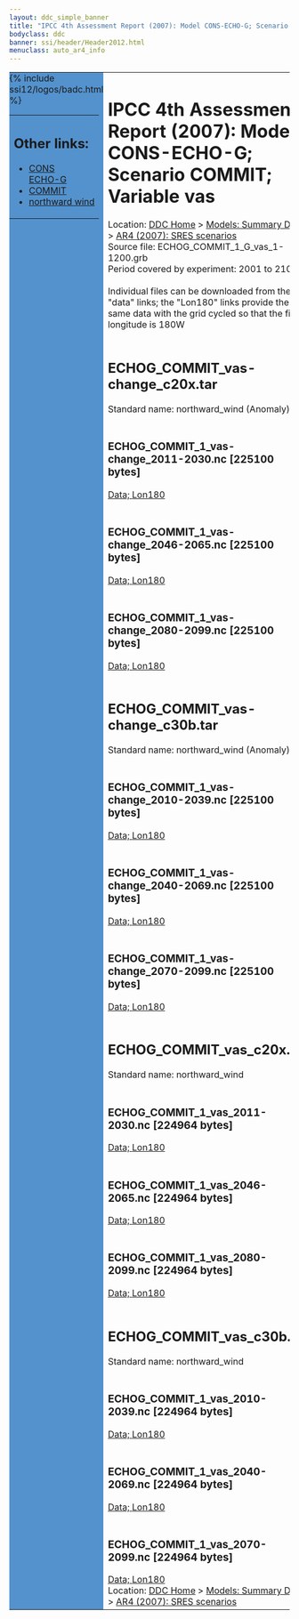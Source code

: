 ```yaml
---
layout: ddc_simple_banner
title: "IPCC 4th Assessment Report (2007): Model CONS-ECHO-G; Scenario COMMIT; Variable vas"
bodyclass: ddc
banner: ssi/header/Header2012.html
menuclass: auto_ar4_info
---
```



<table width="100%" border="0" cellspacing="0" cellpadding="0" style="border-collapse: collapse;">
<tr style="margin:0;padding:0;border:0;">
<td style="margin:0;padding:0;border:0;height:1pt;width:150pt;background:#5492CD;" valign="top" >

<div id="lh-col2" class="auto_ar4_info">
<table class="menumain" bgcolor="#5492CD" cellspacing="0" width="100%" border="0">
<tr><td>
<h2> Other links:</h2>
<ul>
<li><a href="/auto/ar4/model-CONS-ECHO-G.html">CONS<br/>ECHO-G</a></li>
<li><a href="/auto/ar4/scenario-COMMIT.html">COMMIT</a></li>
<li><a href="/auto/ar4/var-northward_wind.html">northward wind</a></li>
</ul>
</td></tr>
{% include ssi12/logos/badc.html %}
</table>
</div>
</td>
<td><h1>IPCC 4th Assessment Report (2007): Model CONS-ECHO-G; Scenario COMMIT; Variable vas</h1>

<!-- Breadcrumb1 -->
<div id="breadcrumb1" align="left">
Location: <a href="/index.html">DDC Home</a> > <a href="/sim/gcm_clim/">Models: Summary Data</a>
> <a href="/sim/gcm_clim/SRES_AR4/index.html">AR4 (2007): SRES scenarios</a>
</div>
<!-- End of Breadcrumb1 -->Source file: ECHOG_COMMIT_1_G_vas_1-1200.grb
<br/>
Period covered by experiment: 2001 to 2100<br/>
<br/>Individual files can be downloaded from the "data" links; the "Lon180" links provide the same data
         with the grid cycled so that the first longitude is 180W<br/>
<br/><h2>ECHOG_COMMIT_vas-change_c20x.tar</h2>
Standard name: northward_wind (Anomaly)<br>
<br/><h3>ECHOG_COMMIT_1_vas-change_2011-2030.nc [225100 bytes]</h3>
<a href="/cgi-bin/downl/ar4_nc/vas/ECHOG_COMMIT_1_vas-change_2011-2030.nc">Data; </a><a href="/cgi-bin/downl/ar4_nc/vas/ECHOG_COMMIT_1_vas-change_2011-2030.cyto180.nc"> Lon180</a><br/>
<br/><h3>ECHOG_COMMIT_1_vas-change_2046-2065.nc [225100 bytes]</h3>
<a href="/cgi-bin/downl/ar4_nc/vas/ECHOG_COMMIT_1_vas-change_2046-2065.nc">Data; </a><a href="/cgi-bin/downl/ar4_nc/vas/ECHOG_COMMIT_1_vas-change_2046-2065.cyto180.nc"> Lon180</a><br/>
<br/><h3>ECHOG_COMMIT_1_vas-change_2080-2099.nc [225100 bytes]</h3>
<a href="/cgi-bin/downl/ar4_nc/vas/ECHOG_COMMIT_1_vas-change_2080-2099.nc">Data; </a><a href="/cgi-bin/downl/ar4_nc/vas/ECHOG_COMMIT_1_vas-change_2080-2099.cyto180.nc"> Lon180</a><br/>
<br/><h2>ECHOG_COMMIT_vas-change_c30b.tar</h2>
Standard name: northward_wind (Anomaly)<br>
<br/><h3>ECHOG_COMMIT_1_vas-change_2010-2039.nc [225100 bytes]</h3>
<a href="/cgi-bin/downl/ar4_nc/vas/ECHOG_COMMIT_1_vas-change_2010-2039.nc">Data; </a><a href="/cgi-bin/downl/ar4_nc/vas/ECHOG_COMMIT_1_vas-change_2010-2039.cyto180.nc"> Lon180</a><br/>
<br/><h3>ECHOG_COMMIT_1_vas-change_2040-2069.nc [225100 bytes]</h3>
<a href="/cgi-bin/downl/ar4_nc/vas/ECHOG_COMMIT_1_vas-change_2040-2069.nc">Data; </a><a href="/cgi-bin/downl/ar4_nc/vas/ECHOG_COMMIT_1_vas-change_2040-2069.cyto180.nc"> Lon180</a><br/>
<br/><h3>ECHOG_COMMIT_1_vas-change_2070-2099.nc [225100 bytes]</h3>
<a href="/cgi-bin/downl/ar4_nc/vas/ECHOG_COMMIT_1_vas-change_2070-2099.nc">Data; </a><a href="/cgi-bin/downl/ar4_nc/vas/ECHOG_COMMIT_1_vas-change_2070-2099.cyto180.nc"> Lon180</a><br/>
<br/><h2>ECHOG_COMMIT_vas_c20x.tar</h2>
Standard name: northward_wind<br>
<br/><h3>ECHOG_COMMIT_1_vas_2011-2030.nc [224964 bytes]</h3>
<a href="/cgi-bin/downl/ar4_nc/vas/ECHOG_COMMIT_1_vas_2011-2030.nc">Data; </a><a href="/cgi-bin/downl/ar4_nc/vas/ECHOG_COMMIT_1_vas_2011-2030.cyto180.nc"> Lon180</a><br/>
<br/><h3>ECHOG_COMMIT_1_vas_2046-2065.nc [224964 bytes]</h3>
<a href="/cgi-bin/downl/ar4_nc/vas/ECHOG_COMMIT_1_vas_2046-2065.nc">Data; </a><a href="/cgi-bin/downl/ar4_nc/vas/ECHOG_COMMIT_1_vas_2046-2065.cyto180.nc"> Lon180</a><br/>
<br/><h3>ECHOG_COMMIT_1_vas_2080-2099.nc [224964 bytes]</h3>
<a href="/cgi-bin/downl/ar4_nc/vas/ECHOG_COMMIT_1_vas_2080-2099.nc">Data; </a><a href="/cgi-bin/downl/ar4_nc/vas/ECHOG_COMMIT_1_vas_2080-2099.cyto180.nc"> Lon180</a><br/>
<br/><h2>ECHOG_COMMIT_vas_c30b.tar</h2>
Standard name: northward_wind<br>
<br/><h3>ECHOG_COMMIT_1_vas_2010-2039.nc [224964 bytes]</h3>
<a href="/cgi-bin/downl/ar4_nc/vas/ECHOG_COMMIT_1_vas_2010-2039.nc">Data; </a><a href="/cgi-bin/downl/ar4_nc/vas/ECHOG_COMMIT_1_vas_2010-2039.cyto180.nc"> Lon180</a><br/>
<br/><h3>ECHOG_COMMIT_1_vas_2040-2069.nc [224964 bytes]</h3>
<a href="/cgi-bin/downl/ar4_nc/vas/ECHOG_COMMIT_1_vas_2040-2069.nc">Data; </a><a href="/cgi-bin/downl/ar4_nc/vas/ECHOG_COMMIT_1_vas_2040-2069.cyto180.nc"> Lon180</a><br/>
<br/><h3>ECHOG_COMMIT_1_vas_2070-2099.nc [224964 bytes]</h3>
<a href="/cgi-bin/downl/ar4_nc/vas/ECHOG_COMMIT_1_vas_2070-2099.nc">Data; </a><a href="/cgi-bin/downl/ar4_nc/vas/ECHOG_COMMIT_1_vas_2070-2099.cyto180.nc"> Lon180</a><br/>
<!-- Breadcrumb2 -->
<div id="breadcrumb2" align="left">
Location: <a href="/index.html">DDC Home</a> > <a href="/sim/gcm_clim/">Models: Summary Data</a>
> <a href="/sim/gcm_clim/SRES_AR4/index.html">AR4 (2007): SRES scenarios</a>
</div>
<!-- End of Breadcrumb2 --></td></tr></table>
